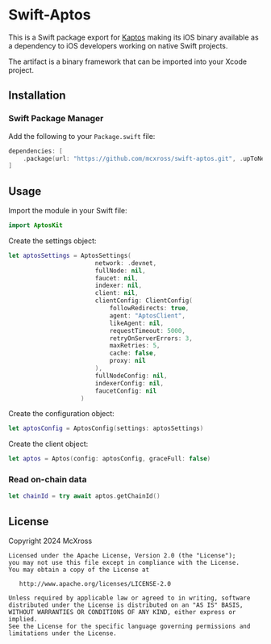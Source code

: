 # Swift-Aptos

This is a Swift package export for [Kaptos](https://github.com/mcxross/kaptos)
making its iOS binary available as a dependency to iOS developers working on native Swift projects.

The artifact is a binary framework that can be imported into your Xcode project.

## Installation

### Swift Package Manager

Add the following to your `Package.swift` file:

```swift
dependencies: [
    .package(url: "https://github.com/mcxross/swift-aptos.git", .upToNextMajor(from: "0.1.0-beta"))
]
```

## Usage

Import the module in your Swift file:

```swift
import AptosKit
```

Create the settings object:

```swift
let aptosSettings = AptosSettings(
                        network: .devnet,
                        fullNode: nil,
                        faucet: nil,
                        indexer: nil,
                        client: nil,
                        clientConfig: ClientConfig(
                            followRedirects: true,
                            agent: "AptosClient",
                            likeAgent: nil,
                            requestTimeout: 5000,
                            retryOnServerErrors: 3,
                            maxRetries: 5,
                            cache: false,
                            proxy: nil
                        ),
                        fullNodeConfig: nil,
                        indexerConfig: nil,
                        faucetConfig: nil
                    )
```

Create the configuration object:

```swift
let aptosConfig = AptosConfig(settings: aptosSettings)
```

Create the client object:

```swift
let aptos = Aptos(config: aptosConfig, graceFull: false)
```

### Read on-chain data

```swift
let chainId = try await aptos.getChainId()
```

## License

Copyright 2024 McXross

    Licensed under the Apache License, Version 2.0 (the "License");
    you may not use this file except in compliance with the License.
    You may obtain a copy of the License at

       http://www.apache.org/licenses/LICENSE-2.0

    Unless required by applicable law or agreed to in writing, software
    distributed under the License is distributed on an "AS IS" BASIS,
    WITHOUT WARRANTIES OR CONDITIONS OF ANY KIND, either express or implied.
    See the License for the specific language governing permissions and
    limitations under the License.